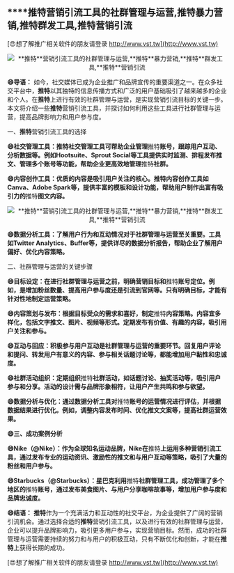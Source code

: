 ## ****推特**营销引流工具的社群管理与运营,**推特**暴力营销,**推特**群发工具,**推特**营销引流**

[😍想了解推广相关软件的朋友请登录 http://www.vst.tw](http://www.vst.tw)

 <center><img src="https://vst.tw/MP4/tuiguang/png/3.png" alt="**推特**营销引流工具的社群管理与运营,**推特**暴力营销,**推特**群发工具,**推特**营销引流"></center>

**😄导语：**
如今，社交媒体已成为企业推广和品牌宣传的重要渠道之一。在众多社交平台中，**推特**以其独特的信息传播方式和广泛的用户基础吸引了越来越多的企业和个人。在**推特**上进行有效的社群管理与运营，是实现营销引流目标的关键一步。本文将介绍一些**推特**营销引流工具，并探讨如何利用这些工具进行社群管理与运营，提高品牌影响力和用户参与度。

一、**推特**营销引流工具的选择

**😄社交管理工具：**推特**社交管理工具可帮助企业管理**推特**账号，跟踪用户互动、分析数据等。例如Hootsuite、Sprout Social等工具提供实时监测、排程发布推文、管理多个账号等功能，帮助企业更高效地管理**推特**社群。**

**😄内容创作工具：优质的内容是吸引用户关注的核心。**推特**内容创作工具如Canva、Adobe Spark等，提供丰富的模板和设计功能，帮助用户制作出富有吸引力的**推特**图文内容。**

 <center><img src="https://vst.tw/MP4/tuiguang/png/8.png" alt="**推特**营销引流工具的社群管理与运营,**推特**暴力营销,**推特**群发工具,**推特**营销引流"></center>

**😄数据分析工具：了解用户行为和互动情况对于社群管理与运营至关重要。工具如Twitter Analytics、Buffer等，提供详尽的数据分析报告，帮助企业了解用户偏好、优化内容策略。**

二、社群管理与运营的关键步骤

**😄目标设定：在进行社群管理与运营之前，明确营销目标和**推特**账号定位。例如，是增加粉丝数量、提高用户参与度还是引流到官网等。只有明确目标，才能有针对性地制定运营策略。**

**😄内容策划与发布：根据目标受众的需求和喜好，制定**推特**内容策略。内容宜多样化，包括文字推文、图片、视频等形式。定期发布有价值、有趣的内容，吸引用户关注和参与。**

**😄互动与回应：积极参与用户互动是社群管理与运营的重要环节。回复用户评论和提问、转发用户有意义的内容、参与相关话题讨论等，都能增加用户黏性和忠诚度。**

**😄社群活动组织：定期组织**推特**社群活动，如话题讨论、抽奖活动等，吸引用户参与和分享。活动的设计需与品牌形象相符，让用户产生共鸣和参与欲望。**

**😄数据分析与优化：通过数据分析工具对**推特**账号的运营情况进行评估，并根据数据结果进行优化。例如，调整内容发布时间、优化推文文案等，提高社群运营效果。**

**😄三、成功案例分析**

**😄Nike（@Nike）：作为全球知名运动品牌，Nike在**推特**上运用多种营销引流工具，通过发布专业的运动资讯、激励性的推文和与用户互动等策略，吸引了大量的粉丝和用户参与。**

**😄Starbucks（@Starbucks）：星巴克利用**推特**社群管理工具，成功管理了多个地区的**推特**账号，通过发布美食图片、与用户分享咖啡故事等，增加用户参与度和品牌忠诚度。**

**😄结语：**
**推特**作为一个充满活力和互动性的社交平台，为企业提供了广阔的营销引流机会。通过选择合适的**推特**营销引流工具，以及进行有效的社群管理与运营，企业可以提升品牌影响力，吸引更多用户参与，实现营销目标。然而，成功的社群管理与运营需要持续的努力和与用户的积极互动，只有不断优化和创新，才能在**推特**上获得长期的成功。

[😍想了解推广相关软件的朋友请登录 http://www.vst.tw](http://www.vst.tw)



